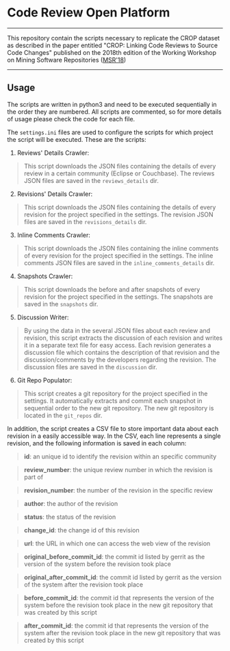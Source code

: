 # Code Review Open Platform

----
This repository contain the scripts necessary to replicate the CROP dataset as described in the paper entitled "CROP: Linking Code Reviews to Source Code Changes" published on the 2018th edition of the Working Workshop on Mining Software Repositories ([MSR'18](https://conf.researchr.org/home/msr-2018))

----
## Usage

The scripts are written in python3 and need to be executed sequentially in the order they are numbered. All scripts are commented, so for more details of usage please check the code for each file.

The `settings.ini` files are used to configure the scripts for which project the script will be executed. These are the scripts:

1. Reviews' Details Crawler:

> This script downloads the JSON files containing the details of every review in a certain community (Eclipse or Couchbase). The reviews JSON files are saved in the `reviews_details` dir.

2. Revisions' Details Crawler:

> This script downloads the JSON files containing the details of every revision for the project specified in the settings. The revision JSON files are saved in the `revisions_details` dir.

3. Inline Comments Crawler:

> This script downloads the JSON files containing the inline comments of every revision for the project specified in the settings. The inline comments JSON files are saved in the `inline_comments_details` dir.

4. Snapshots Crawler:

> This script downloads the before and after snapshots of every revision for the project specified in the settings. The snapshots are saved in the `snapshots` dir.

5. Discussion Writer:

> By using the data in the several JSON files about each review and revision, this script extracts the discussion of each revision and writes it in a separate text file for easy access. Each revision generates a discussion file which contains the description of that revision and the discussion/comments by the developers regarding the revision. The discussion files are saved in the `discussion` dir.

6. Git Repo Populator:

> This script creates a git repository for the project specified in the settings. It automatically extracts and commit each snapshot in sequential order to the new git repository. The new git repository is located in the `git_repos` dir.

In addition, the script creates a CSV file to store important data about each revision in a easily accessible way. In the CSV, each line represents a single revision, and the following information is saved in each column:

> **id**: an unique id to identify the revision within an specific community

> **review_number**: the unique review number in which the revision is part of

> **revision_number**: the number of the revision in the specific review

> **author**: the author of the revision

> **status**: the status of the revision

> **change_id**: the change id of this revision

> **url**: the URL in which one can access the web view of the revision

> **original\_before\_commit_id**: the commit id listed by gerrit as the version of the system before the revision took place

> **original\_after\_commit_id**: the commit id listed by gerrit as the version of the system after the revision took place

> **before\_commit\_id**: the commit id that represents the version of the system before the revision took place in the new git repository that was created by this script

> **after\_commit\_id**: the commit id that represents the version of the system after the revision took place in the new git repository that was created by this script
